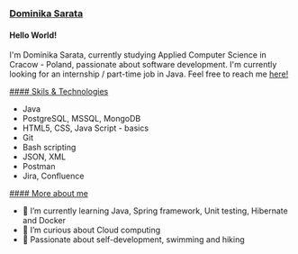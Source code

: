 ### [Dominika Sarata](https://github.com/Nique1/Nique1/blob/main/README.md)

#### Hello World! 

I'm Dominika Sarata, currently studying Applied Computer Science in Cracow - Poland, passionate about software development.
I'm currently looking for an internship / part-time job in Java. Feel free to reach me [here!](https://www.linkedin.com/in/dominika-sarata/)


[#### Skils & Technologies](https://github.com/Nique1/Nique1/edit/main/README.md)
* Java
* PostgreSQL, MSSQL, MongoDB
* HTML5, CSS, Java Script - basics
* Git
* Bash scripting
* JSON, XML
* Postman
* Jira, Confluence

[#### More about me](https://github.com/Nique1/Nique1/edit/main/README.md)
- 🌱 I’m currently learning Java, Spring framework, Unit testing, Hibernate and Docker
- 🌱 I’m curious about Cloud computing 
- 🌱 Passionate about self-development, swimming and hiking 

